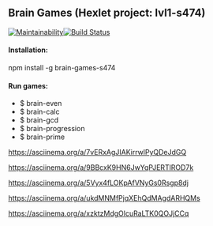 ## Brain Games (Hexlet project: lvl1-s474)

[![Maintainability](https://api.codeclimate.com/v1/badges/0e93cb25d8a14ee0ec71/maintainability)](https://codeclimate.com/github/lev33/project-lvl1-s474/maintainability)[![Build Status](https://travis-ci.org/lev33/project-lvl1-s474.svg?branch=master)](https://travis-ci.org/lev33/project-lvl1-s474)


#### Installation:

npm install -g brain-games-s474

#### Run games:

*  $ brain-even
*  $ brain-calc
*  $ brain-gcd
*  $ brain-progression
*  $ brain-prime


<script id="asciicast-xzktzMdgOlcuRaLTK0QOJjCCq" src="https://asciinema.org/a/xzktzMdgOlcuRaLTK0QOJjCCq.js" async></script>


<script id="asciicast-ukdMNMfPjqXEhQdMAgdARHQMs" src="https://asciinema.org/a/ukdMNMfPjqXEhQdMAgdARHQMs.js" async></script>


<script id="asciicast-5Vyx4fLOKpAfVNyGs0Rsgp8dj" src="https://asciinema.org/a/5Vyx4fLOKpAfVNyGs0Rsgp8dj.js" async></script>


<script id="asciicast-9BBcxK9HN6JwYqPJERTlROD7k" src="https://asciinema.org/a/9BBcxK9HN6JwYqPJERTlROD7k.js" async></script>


<script id="asciicast-7vERxAgJIAKirrwlPyQDeJdGQ" src="https://asciinema.org/a/7vERxAgJIAKirrwlPyQDeJdGQ.js" async></script>


https://asciinema.org/a/7vERxAgJIAKirrwlPyQDeJdGQ

https://asciinema.org/a/9BBcxK9HN6JwYqPJERTlROD7k

https://asciinema.org/a/5Vyx4fLOKpAfVNyGs0Rsgp8dj

https://asciinema.org/a/ukdMNMfPjqXEhQdMAgdARHQMs

https://asciinema.org/a/xzktzMdgOlcuRaLTK0QOJjCCq
